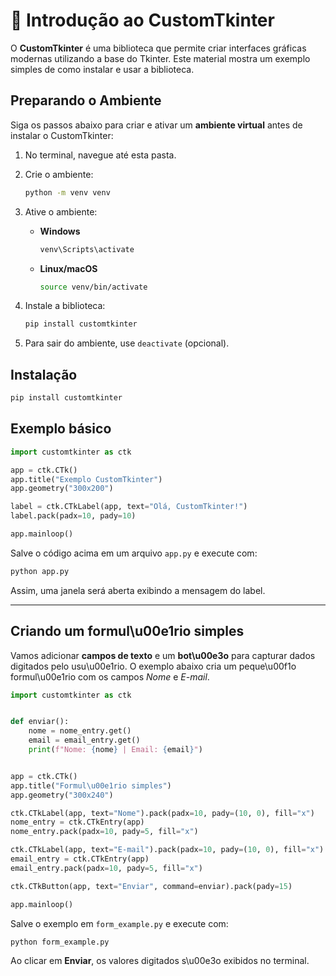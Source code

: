 # 🎨 Introdução ao CustomTkinter

O **CustomTkinter** é uma biblioteca que permite criar interfaces gráficas modernas utilizando a base do Tkinter.
Este material mostra um exemplo simples de como instalar e usar a biblioteca.


## Preparando o Ambiente

Siga os passos abaixo para criar e ativar um **ambiente virtual** antes de instalar o CustomTkinter:

1. No terminal, navegue até esta pasta.
2. Crie o ambiente:

   ```bash
   python -m venv venv
   ```
3. Ative o ambiente:
   - **Windows**
     ```bash
     venv\Scripts\activate
     ```
   - **Linux/macOS**
     ```bash
     source venv/bin/activate
     ```
4. Instale a biblioteca:

   ```bash
   pip install customtkinter
   ```
5. Para sair do ambiente, use `deactivate` (opcional).

## Instalação

```bash
pip install customtkinter
```


## Exemplo básico

```python
import customtkinter as ctk

app = ctk.CTk()
app.title("Exemplo CustomTkinter")
app.geometry("300x200")

label = ctk.CTkLabel(app, text="Olá, CustomTkinter!")
label.pack(padx=10, pady=10)

app.mainloop()
```

Salve o código acima em um arquivo `app.py` e execute com:

```bash
python app.py
```

Assim, uma janela será aberta exibindo a mensagem do label.

---

## Criando um formul\u00e1rio simples

Vamos adicionar **campos de texto** e um **bot\u00e3o** para capturar dados digitados pelo usu\u00e1rio.
O exemplo abaixo cria um peque\u00f1o formul\u00e1rio com os campos *Nome* e *E-mail*.

```python
import customtkinter as ctk


def enviar():
    nome = nome_entry.get()
    email = email_entry.get()
    print(f"Nome: {nome} | Email: {email}")


app = ctk.CTk()
app.title("Formul\u00e1rio simples")
app.geometry("300x240")

ctk.CTkLabel(app, text="Nome").pack(padx=10, pady=(10, 0), fill="x")
nome_entry = ctk.CTkEntry(app)
nome_entry.pack(padx=10, pady=5, fill="x")

ctk.CTkLabel(app, text="E-mail").pack(padx=10, pady=(10, 0), fill="x")
email_entry = ctk.CTkEntry(app)
email_entry.pack(padx=10, pady=5, fill="x")

ctk.CTkButton(app, text="Enviar", command=enviar).pack(pady=15)

app.mainloop()
```

Salve o exemplo em `form_example.py` e execute com:

```bash
python form_example.py
```

Ao clicar em **Enviar**, os valores digitados s\u00e3o exibidos no terminal.
